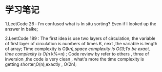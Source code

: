# 学习笔记

1.LeetCode 26 : I'm confused what is In situ sorting? Even if I looked up the answer in baike;

2.LeetCode 189 :  The first idea is use two layers of circulation, the variable of first layer of circulation  is numbers of times K, next    ,the variable is  length of array;  Time complexity is O(k*n),space complexity is O(1);To be exact, time complexity is O(n* k%=n) ;
   Code review by refer to others , three of inversion ,the code is very clean , what's more the time complexity  is getting      shorter,O(n),exactly , O(2n);
   
   
